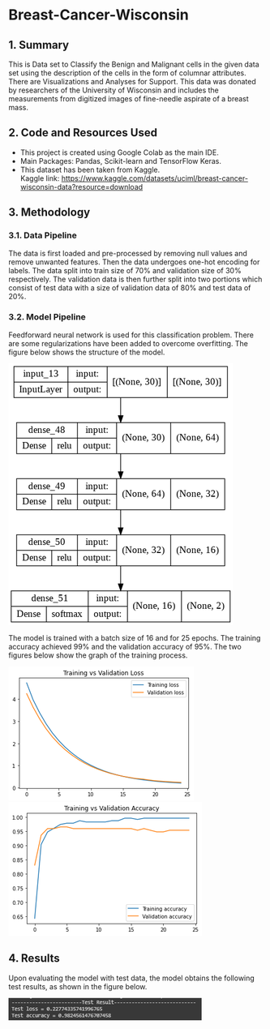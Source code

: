 # Breast-Cancer-Wisconsin

## 1. Summary
This is Data set to Classify the Benign and Malignant cells in the given data set using the description of the cells in the form of columnar attributes. There are Visualizations and Analyses for Support.
This data was donated by researchers of the University of Wisconsin and includes the measurements from digitized images of fine-needle aspirate of a breast mass.

## 2. Code and Resources Used
*	This project is created using Google Colab as the main IDE.<br/>
*	Main Packages: Pandas, Scikit-learn and TensorFlow Keras.<br/>
*	This dataset has been taken from Kaggle.<br/>
Kaggle link: https://www.kaggle.com/datasets/uciml/breast-cancer-wisconsin-data?resource=download

## 3. Methodology
### 3.1. Data Pipeline
The data is first loaded and pre-processed by removing null values and remove unwanted features. Then the data undergoes one-hot encoding for labels. The data split into train size of 70% and validation size of 30% respectively. The validation data is then further split into two portions which consist of test data with a size of validation data of 80% and test data of 20%.

### 3.2. Model Pipeline
Feedforward neural network is used for this classification problem. There are some regularizations have been added to overcome overfitting. The figure below shows the structure of the model.

![Model Structure](img/model.png)

The model is trained with a batch size of 16 and for 25 epochs. The training accuracy achieved 99% and the validation accuracy of 95%. The two figures below show the graph of the training process.

![Loss Graph](img/training_vs_validation_loss.png) ![Accuracy Graph](img/training_vs_validation_accuracy.png)

## 4. Results
Upon evaluating the model with test data, the model obtains the following test results, as shown in the figure below.

![Test Result](img/test_result.png)
